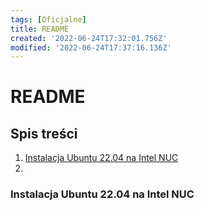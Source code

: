 ```yaml
---
tags: [Oficjalne]
title: README
created: '2022-06-24T17:32:01.756Z'
modified: '2022-06-24T17:37:16.136Z'
---
```


# README

## Spis treści
1. [Instalacja Ubuntu 22.04 na Intel NUC](#Instalacja-Ubuntu-22.04-na-Intel-NUC)
2. 

### Instalacja Ubuntu 22.04 na Intel NUC
